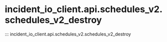 # incident_io_client.api.schedules_v2.schedules_v2_destroy

::: incident_io_client.api.schedules_v2.schedules_v2_destroy
